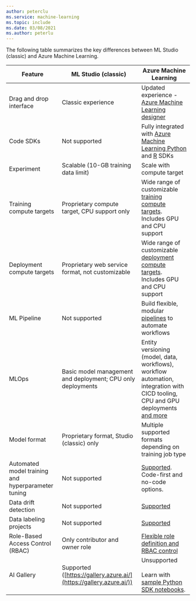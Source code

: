 ```yaml
---
author: peterclu
ms.service: machine-learning
ms.topic: include
ms.date: 03/08/2021
ms.author: peterlu
---
```


The following table summarizes the key differences between ML Studio (classic) and Azure Machine Learning.

| Feature | ML Studio (classic) | Azure Machine Learning |
|---| --- | --- |
| Drag and drop interface | Classic experience | Updated experience - [Azure Machine Learning designer](../articles/machine-learning/concept-designer.md)| 
| Code SDKs | Not supported | Fully integrated with [Azure Machine Learning Python](/python/api/overview/azure/ml/) and [R](https://github.com/Azure/azureml-sdk-for-r) SDKs |
| Experiment | Scalable (10-GB training data limit) | Scale with compute target |
| Training compute targets | Proprietary compute target, CPU support only | Wide range of customizable [training compute targets](../articles/machine-learning/concept-compute-target.md#train). Includes GPU and CPU support | 
| Deployment compute targets | Proprietary web service format, not customizable | Wide range of customizable [deployment compute targets](../articles/machine-learning/concept-compute-target.md#deploy). Includes GPU and CPU support |
| ML Pipeline | Not supported | Build flexible, modular [pipelines](../articles/machine-learning/concept-ml-pipelines.md) to automate workflows |
| MLOps | Basic model management and deployment; CPU only deployments | Entity versioning (model, data, workflows), workflow automation, integration with CICD tooling, CPU and GPU deployments [and more](../articles/machine-learning/concept-model-management-and-deployment.md) |
| Model format | Proprietary format, Studio (classic) only | Multiple supported formats depending on training job type |
| Automated model training and hyperparameter tuning |  Not supported | [Supported](../articles/machine-learning/concept-automated-ml.md). Code-first and no-code options. | 
| Data drift detection | Not supported | [Supported](../articles/machine-learning/v1/how-to-monitor-datasets.md) |
| Data labeling projects | Not supported | [Supported](../articles/machine-learning/how-to-create-image-labeling-projects.md) |
| Role-Based Access Control (RBAC) | Only contributor and owner role | [Flexible role definition and RBAC control](../articles/machine-learning/how-to-assign-roles.md) |
| AI Gallery | Supported ([https://gallery.azure.ai/](https://gallery.azure.ai/)) | Unsupported <br><br> Learn with [sample Python SDK notebooks](https://github.com/Azure/MachineLearningNotebooks). |